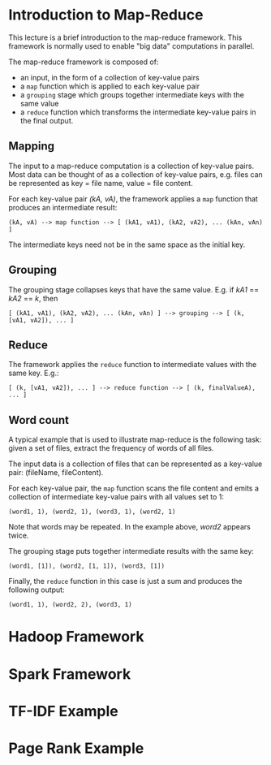 # Introduction to Map-Reduce

This lecture is a brief introduction to the map-reduce framework. This framework is normally used to enable "big data" computations in parallel.

The map-reduce framework is composed of:

* an input, in the form of a collection of key-value pairs
* a `map` function which is applied to each key-value pair
* a `grouping` stage which groups together intermediate keys with the same value
* a `reduce` function which transforms the intermediate key-value pairs in the final output.

## Mapping

The input to a map-reduce computation is a collection of key-value pairs. Most data can be thought of as a collection of key-value pairs, e.g. files can be represented as key = file name, value = file content.

For each key-value pair *(kA, vA)*, the framework applies a `map` function that produces an intermediate result:

```
(kA, vA) --> map function --> [ (kA1, vA1), (kA2, vA2), ... (kAn, vAn) ]
```

The intermediate keys need not be in the same space as the initial key.

## Grouping

The grouping stage collapses keys that have the same value. E.g. if *kA1* == *kA2* == *k*, then

```
[ (kA1, vA1), (kA2, vA2), ... (kAn, vAn) ] --> grouping --> [ (k, [vA1, vA2]), ... ]
```

## Reduce

The framework applies the `reduce` function to intermediate values with the same key. E.g.:

```
[ (k, [vA1, vA2]), ... ] --> reduce function --> [ (k, finalValueA), ... ]
```

## Word count

A typical example that is used to illustrate map-reduce is the following task: given a set of files, extract the frequency of words of all files.

The input data is a collection of files that can be represented as a key-value pair: (fileName, fileContent).

For each key-value pair, the `map` function scans the file content and emits a collection of intermediate key-value pairs with all values set to 1:

```
(word1, 1), (word2, 1), (word3, 1), (word2, 1)
```

Note that words may be repeated. In the example above, *word2* appears twice.

The grouping stage puts together intermediate results with the same key:

```
(word1, [1]), (word2, [1, 1]), (word3, [1])
```

Finally, the `reduce` function in this case is just a sum and produces the following output:

```
(word1, 1), (word2, 2), (word3, 1)
```

# Hadoop Framework

# Spark Framework

# TF-IDF Example

# Page Rank Example

